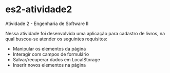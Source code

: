 # es2-atividade2
Atividade 2 - Engenharia de Software II

Nessa atividade foi desenvolvida uma aplicação para cadastro de livros, na qual buscou-se atender os seguintes requisitos:
- Manipular os elementos da página
- Interagir com campos de formulário
- Salvar/recuperar dados em LocalStorage
- Inserir novos elementos na página
